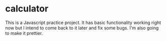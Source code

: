 # calculator

This is a Javascript practice project.
It has basic functionality working right now but I intend to come back to it later and fix some bugs.
I'm also going to make it prettier.